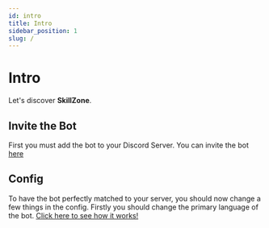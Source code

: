 ```yaml
---
id: intro
title: Intro
sidebar_position: 1
slug: /
---
```


# Intro

Let's discover **SkillZone**.

## Invite the Bot
First you must add the bot to your Discord Server. You can invite the bot [here](https://discord.com/api/oauth2/authorize?client_id=710539381433434163&permissions=413592316998&scope=bot%20applications.commands)

## Config
To have the bot perfectly matched to your server, you should now change a few things in the config.
Firstly you should change the primary language of the bot. [Click here to see how it works!](/config/language)
